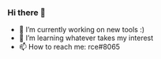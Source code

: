 ### Hi there 👋



- 🔭 I’m currently working on new tools :)
- 🌱 I’m learning whatever takes my interest
- 📫 How to reach me: rce#8065
